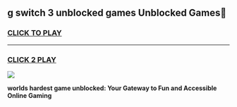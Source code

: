 
## g switch 3 unblocked games Unblocked Games👋
<h3>
<a href="https://premium.freeplayer.one?title=g_switch_3_unblocked_games&ref=16F">CLICK TO PLAY</a></h3>
<hr>

<h3>
<a href="https://premium.freeplayer.one?title=g_switch_3_unblocked_games&ref=16F">CLICK 2 PLAY</a>
  
</h3>

<a href="https://premium.freeplayer.one?title=g_switch_3_unblocked_games&ref=16F/"><img src="https://clearcache.store/games.png"></a>


**worlds hardest game unblocked: Your Gateway to Fun and Accessible Online Gaming**

